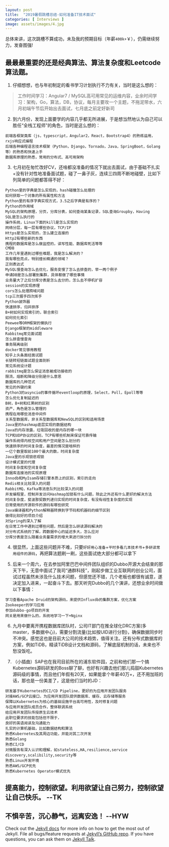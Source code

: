 ```yaml
---
layout: post
title:  "2019暑假跳槽总结-如何准备IT技术面试"
categories: [ Interviews ]
image: assets/images/4.jpg
---
```

总体来讲，这次跳槽不算成功，未及我的预期目标（年薪`400k+`￥），仍需继续努力，发奋图强!

## 最最最重要的还是经典算法、算法复杂度和Leetcode算法题。

1. 仔细想想，也与年初制定的看书学习计划执行不力有关，当时是这么想的：
> 工作时间学习：Angular7 / MySQL高可用常见的运维内容，业余时间学习：架构，Go，算法，DB，协议，每月主要攻一个主题，不拖泥带水，六月初端午节后开始出去面试，七月底之前定好新司

2. 到六月份，发现上面要学的内容几乎都无所进展，于是想当然地认为自己可以胜任“全栈工程师”的角色，当时是这么想的：
```
前端各框架类库（js，typescript，Angular2，React，Bootstrap4）的熟练运用，rxjs响应式编程
后端各种编程语言技术框架（Python，Django，Tornado，Java，SpringBoot，Golang等）的熟悉和快速上手
数据库原理的熟悉，常用的分布式、高可用架构
```

3. 七月初在匆忙改好CV，还啥都没准备的情况下就出去面试，由于基础不扎实+没有针对性地准备面试题，碰了一鼻子灰，连续三四周不断地碰壁，比如下列简单的问题都答得不好：
```
Python里的字典是怎么实现的，hash碰撞怎么处理的
如何获取一个对象的所有属性和方法
Python里的有序字典实现方式，3.5之后字典是有序的？
Python的作用域
MySQL的架构原理，分页，分库分表，如何查询某条记录，SQL查询Groupby，Having
SQL是怎么执行的
操作系统，Linux下面的kill是怎么实现的
网络分层，每一层有哪些协议，TCP/IP
Https是怎么实现的，怎么建立连接的
Http2有哪些新的东西
携程的数据库是怎么做监控的，读写性能、数据库死活等等
CMDB
工作几年里遇到过哪些难题，我是怎么解决的？
‌我有哪些亮点，特别擅长精通的领域？
‌正则表达式
MySQL慢查询怎么去优化，服务变慢了怎么去排查的，举一两个例子
‌申请DB是怎么部署到集群，具体都做了哪些事情
‌业务量大了之后分库分表是怎么去分的，怎么去不停机扩容
‌session的实现原理
‌cors怎么处理跨域问题
‌tcp三次握手四次挥手
‌Python装饰器
‌快速排序，归并排序
‌B+树如何实现索引的，联合索引
‌如何优化索引
‌Peewee等ORM框架的懒执行
‌Django框架的middleware
‌Rabbitmq常见面试题
‌怎么排查慢查询
‌事务隔离级别
‌docker常见够用教程
‌知乎上头条面经面试题
‌长链转短链面试题全面剖析
‌常见系统设计题
rabbitmq是怎么保证消息被成功接收的
限流，熔断和降级分别是什么意思
数据库的几种范式
常见的外键约束
Python3的asyncio的事件循环eventloop的原理，Select，Poll，Epoll等等
怎么优化复制延迟的
B树，B+树和红黑树的区别
资产，角色是怎么管理的
携程在用哪些消息中间件
关系型数据库，非关系型数据库和NewSQL的区别和适用场景
Java里的hashmap底层实现的数据结构
‌Java的内存泄露，垃圾回收的是内存的哪一块
‌TCP和UDP协议的区别，TCP有哪些机制来保证可靠传输
‌操作系统得内核空间和用户空间是怎么划分的
‌快速排序的时间复杂度，最差的情况是啥样的
‌一亿个数里取前100个最大的数，时间复杂度
‌Java里的乐观锁悲观锁
‌设计模式里的代理
‌时间复杂度和空间复杂度
‌数据库连接池的实现原理
Innodb和MyIsam存储引擎本质上的区别，索引的走向
Redis相关比较深入的问题
RabbitMQ，Kafka等消息队列比较深入的问题
并发编程里，控制并发访问Hashmap加锁有什么问题，除此之外还有什么更好的解决方法
时间复杂度，斐波那契数列递归实现的时间复杂度，有没有线性复杂度的实现
日常使用的开源软件的源码有哪些研究
‌Java编译器和Python解释器转换到字节码和机器码的细节区别
‌做得比较好的项目介绍
‌对Spring的深入了解
‌在日常工作中遇到过哪些问题，然后是怎么研读源码解决的
‌对分布式系统的了解，跨数据中心的延迟多大，怎么应对
‌分库分表是怎么随着业务量需求的增大来进行拆分的
```

4. 很显然，上面这些问题并不难，只要`好好用心准备`+`平时多看几本技术书`+`多研读常用组件的源码`，再把算法题刷一刷，这些面试绝大部分都可以拿下

5. 后来一个周六，在去参加阿里巴巴中间件团队组织的Dubbo开源大会结束的那天下午，无意中面试了我司“通群科技”，刚起步做工业互联网的创业公司，面试过程虽然未涉及什么技术问题，但感觉还不错，几个老板也都很有诚意，遂决定加入进来，一起奋斗下去。那天听完Dubbo的几个演讲，还想业余时间做以下事情：
```
‌学习查看Apache Druid的架构源码，来提供Influxdb的集群方案，优化方案
‌Zookeeper的学习应用
‌参加dubbo-go项目的开发
‌网关是用来做什么的，系统地学习一下+Nginx
```

6. 九月中要离开携程数据库团队时，公司IT部门在推全球化DRC方案(多master，多数据中心)，需要分割流量(比如按UID进行分割)，确保数据同步时不冲突。感觉这也是目前大公司的技术趋势，值得关注。还有分布式数据库的方案，例如TiDB，精读TiDB设计文档和源码，了解底层机制的话，未来也不愁没饭吃。

7. （小插曲）SAP也在我司目前所在的浦东软件园，之前和他们那一个搞Kubernetes源码研发的Boss聊了聊，也好有兴趣去他们那儿捣鼓Kubernetes源码级的事情，而且他们年假有20天，如果能拿个年薪40万+，还不用加班的话，那也是一份美差了，这是他们当时的JD：
```
研发基于Kubernetes的CI/CD Pipeline，更好的为应用开发团队服务
对接AWS/GCP云接口，为应用开发团队提供数据库、缓存、云存储等服务
保障以Kubernetes为核心的基础设施平台高可用性，及时修复问题
与应用开发团队成员合作，整体联调系统
给应用开发团队传授原生云技术
此职位要求的技能包括但不限于，
良好的英语阅读及沟通能力
扎实的计算机基础，比如数据结构和算法
熟悉Kubernetes及其周边功能，并能对其二次开发
熟悉Golang
熟悉CI/CD
对微服务有深入认识和理解，如stateless,HA,resilience,service discovery,scalibility,security等
熟悉Linux开发环境
熟悉AWS/GCP优先
熟悉Kubernetes Operator模式优先
```

## 提高能力，控制欲望。利用欲望让自己努力，控制欲望让自己快乐。  --TK

## 不惧辛苦，沉心静气，远离安逸！  --HYW


Check out the [Jekyll docs][jekyll-docs] for more info on how to get the most out of Jekyll. File all bugs/feature requests at [Jekyll’s GitHub repo][jekyll-gh]. If you have questions, you can ask them on [Jekyll Talk][jekyll-talk].

[jekyll-docs]: https://jekyllrb.com/docs/home
[jekyll-gh]:   https://github.com/jekyll/jekyll
[jekyll-talk]: https://talk.jekyllrb.com/
